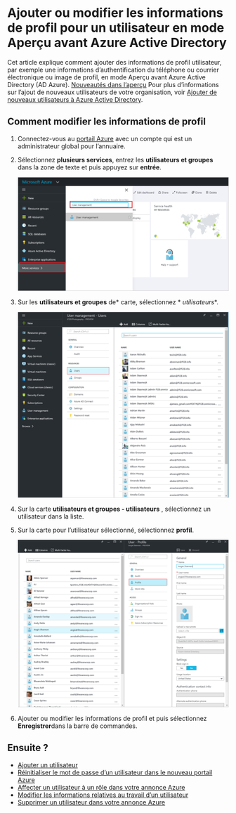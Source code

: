 <properties
    pageTitle="Ajouter ou modifier les informations de profil pour un utilisateur en mode Aperçu avant Azure Active Directory | Microsoft Azure"
    description="Explique comment ajouter le profil utilisateur, y compris l’image de profil, dans Azure Active Directory"
    services="active-directory"
    documentationCenter=""
    authors="curtand"
    manager="femila"
    editor=""/>

<tags
    ms.service="active-directory"
    ms.workload="identity"
    ms.tgt_pltfrm="na"
    ms.devlang="na"
    ms.topic="article"
    ms.date="09/12/2016"
    ms.author="curtand"/>

# <a name="add-or-change-profile-information-for-a-user-in-azure-active-directory-preview"></a>Ajouter ou modifier les informations de profil pour un utilisateur en mode Aperçu avant Azure Active Directory

Cet article explique comment ajouter des informations de profil utilisateur, par exemple une informations d’authentification du téléphone ou courrier électronique ou image de profil, en mode Aperçu avant Azure Active Directory (AD Azure). [Nouveautés dans l’aperçu](active-directory-preview-explainer.md) Pour plus d’informations sur l’ajout de nouveaux utilisateurs de votre organisation, voir [Ajouter de nouveaux utilisateurs à Azure Active Directory](active-directory-users-create-azure-portal.md).

## <a name="how-to-change-profile-information"></a>Comment modifier les informations de profil

1.  Connectez-vous au [portail Azure](https://portal.azure.com) avec un compte qui est un administrateur global pour l’annuaire.

2.  Sélectionnez **plusieurs services**, entrez les **utilisateurs et groupes** dans la zone de texte et puis appuyez sur **entrée**.

    ![Gestion des utilisateurs de l’ouverture](./media/active-directory-users-profile-azure-portal/create-users-user-management.png)

3.  Sur les **utilisateurs et groupes** de* carte, sélectionnez * *utilisateurs**.

    ![Ouverture de la carte d’utilisateurs](./media/active-directory-users-profile-azure-portal/create-users-open-users-blade.png)

4. Sur la carte **utilisateurs et groupes - utilisateurs** , sélectionnez un utilisateur dans la liste.

5. Sur la carte pour l’utilisateur sélectionné, sélectionnez **profil**.

    ![Informations d’ouverture](./media/active-directory-users-profile-azure-portal/active-directory-create-users-profile.png)

6. Ajouter ou modifier les informations de profil et puis sélectionnez **Enregistrer**dans la barre de commandes.

## <a name="whats-next"></a>Ensuite ?

- [Ajouter un utilisateur](active-directory-users-create-azure-portal.md)
- [Réinitialiser le mot de passe d’un utilisateur dans le nouveau portail Azure](active-directory-users-reset-password-azure-portal.md)
- [Affecter un utilisateur à un rôle dans votre annonce Azure](active-directory-users-assign-role-azure-portal.md)
- [Modifier les informations relatives au travail d’un utilisateur](active-directory-users-work-info-azure-portal.md)
- [Supprimer un utilisateur dans votre annonce Azure](active-directory-users-delete-user-azure-portal.md)
